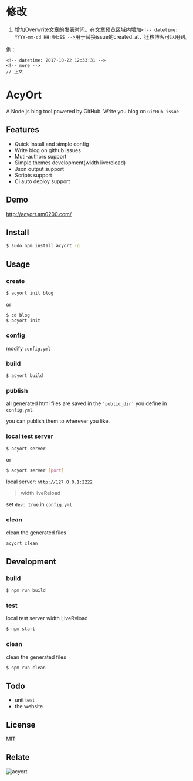 # 修改

1. 增加Overwrite文章的发表时间。在文章预览区域内增加`<!-- datetime: YYYY-mm-dd HH:MM:SS -->`用于替换issue的created_at，迁移博客可以用到。

例：

```
<!-- datetime: 2017-10-22 12:33:31 -->
<!-- more -->
// 正文
```

# AcyOrt

A Node.js blog tool powered by GitHub. Write you blog on `GitHub issue`

## Features

- Quick install and simple config
- Write blog on github issues
- Muti-authors support
- Simple themes development(width livereload)
- Json output support
- Scripts support
- Ci auto deploy support

## Demo

http://acyort.am0200.com/

## Install

```bash
$ sudo npm install acyort -g
```

## Usage

### create

```bash
$ acyort init blog
```

or 

```bash
$ cd blog
$ acyort init
```

### config

modify `config.yml`

### build

```bash
$ acyort build
```

### publish

all generated html files are saved in the `'public_dir'` you define in `config.yml`. 

you can publish them to wherever you like.

### local test server

```bash
$ acyort server
```

or

```bash
$ acyort server [port]
```

local server: `http://127.0.0.1:2222`

> width liveReload
          
set `dev: true` in `config.yml`

### clean

clean the generated files

```bash
acyort clean
```

## Development

### build

```bash
$ npm run build
```

### test

local test server width LiveReload

```bash
$ npm start
```

### clean

clean the generated files

```bash
$ npm run clean
```

## Todo

- unit test
- the website

## License

MIT

## Relate

![acyort](https://cloud.githubusercontent.com/assets/2193211/23157548/b3ebe872-f856-11e6-9859-d173c7905dcb.jpg)

